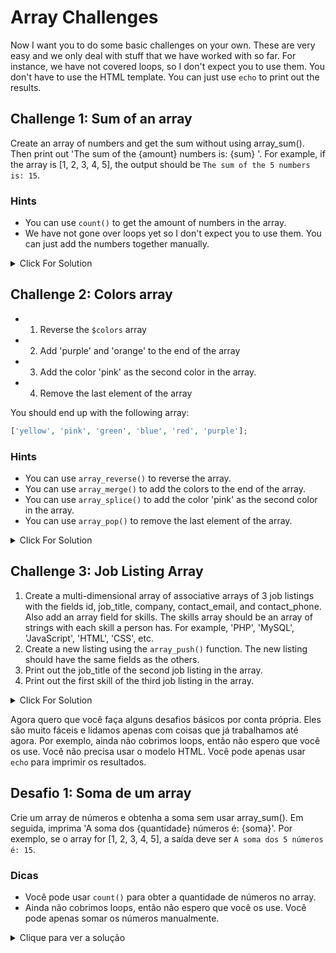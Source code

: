 # Array Challenges

Now I want you to do some basic challenges on your own. These are very easy and we only deal with stuff that we have worked with so far. For instance, we have not covered loops, so I don't expect you to use them. You don't have to use the HTML template. You can just use `echo` to print out the results.

## Challenge 1: Sum of an array

Create an array of numbers and get the sum without using array_sum(). Then print out 'The sum of the {amount} numbers is: {sum} '. For example, if the array is [1, 2, 3, 4, 5], the output should be `The sum of the 5 numbers is: 15`.

### Hints

- You can use `count()` to get the amount of numbers in the array.
- We have not gone over loops yet so I don't expect you to use them. You can just add the numbers together manually.

<details>
  <summary>Click For Solution</summary>

```php
$numbers = [1, 2, 3, 4, 5];

// 1. add the numbers together
$sum = $numbers[0] + $numbers[1] + $numbers[2] + $numbers[3] + $numbers[4];

// 2. Get the amount of numbers in the array
$count = count($numbers);

// 3. Print out the string
echo 'The sum of the ' . $count . ' numbers is: ' . $sum;
```

</details>

## Challenge 2: Colors array

- 1. Reverse the `$colors` array
- 2. Add 'purple' and 'orange' to the end of the array
- 3. Add the color 'pink' as the second color in the array.
- 4. Remove the last element of the array

You should end up with the following array:

```php
['yellow', 'pink', 'green', 'blue', 'red', 'purple'];
```

### Hints

- You can use `array_reverse()` to reverse the array.
- You can use `array_merge()` to add the colors to the end of the array.
- You can use `array_splice()` to add the color 'pink' as the second color in the array.
- You can use `array_pop()` to remove the last element of the array.

<details>
  <summary>Click For Solution</summary>

```php
$colors = ['red', 'blue', 'green', 'yellow'];

// Step 1: Reverse the `$colors` array using `array_reverse()`
$colors = array_reverse($colors);

// Step 2: Add 'purple' and 'orange' to the end of the array using `array_merge()`
$colors = array_merge($colors, ['purple', 'orange']);

// Step 3: Add the color 'pink' as the second color in the array using `array_splice()`
array_splice($colors, 1, 0, 'pink');

// Step 4: Remove the last element of the array using `array_pop()`
array_pop($colors);

// Print the modified array
echo '<pre>';
print_r($colors);
echo '</pre>';
```

</details>

## Challenge 3: Job Listing Array

1. Create a multi-dimensional array of associative arrays of 3 job listings with the fields id, job_title, company, contact_email, and contact_phone. Also add an array field for skills. The skills array should be an array of strings with each skill a person has. For example, 'PHP', 'MySQL', 'JavaScript', 'HTML', 'CSS', etc.
2. Create a new listing using the `array_push()` function. The new listing should have the same fields as the others.
3. Print out the job_title of the second job listing in the array.
4. Print out the first skill of the third job listing in the array.

<details>
  <summary>Click For Solution</summary>

```php
$listings = [
  [
    'id' => 1,
    'job_title' => 'PHP Developer',
    'company' => 'ABC Company',
    'contact_email' => 'john@email.com',
    'contact_phone' => '123-456-7890',
    'skills' => ['PHP', 'MySQL', 'JavaScript', 'HTML', 'CSS']
  ],
  [
    'id' => 2,
    'job_title' => 'Web Designer',
    'company' => 'XYZ Company',
    'contact_email' => 'steph@email.com',
    'contact_phone' => '123-456-7890',
    'skills' => ['Photoshop', 'Illustrator', 'HTML', 'CSS']
  ],
  [
    'id' => 3,
    'job_title' => 'Web Developer',
    'company' => '123 Company',
    'contact_email' => 'peter@email.com',
    'contact_phone' => '123-456-7890',
    'skills' => ['Python', 'PostgreSQL', 'JavaScript', 'HTML', 'CSS']
  ]
];

// Step 2: Create a new listing using the `array_push()` function
array_push($listings, [
  'id' => 4,
  'job_title' => 'C# Developer',
  'company' => '123 Company',
  'contact_email' => 'kristen@email.com',
  'contact_phone' => '123-456-7890',
  'skills' => ['C#', 'Angular', 'JavaScript', 'HTML', 'CSS']
]);

// Step 3: Print out the job_title of the second job listing in the array
echo $listings[1]['job_title'];

echo '<br>';

// Step 4: Print out the first skill of the third job listing in the array
echo $listings[2]['skills'][0];

```

</details>

Agora quero que você faça alguns desafios básicos por conta própria. Eles são muito fáceis e lidamos apenas com coisas que já trabalhamos até agora. Por exemplo, ainda não cobrimos loops, então não espero que você os use. Você não precisa usar o modelo HTML. Você pode apenas usar `echo` para imprimir os resultados.

## Desafio 1: Soma de um array

Crie um array de números e obtenha a soma sem usar array_sum(). Em seguida, imprima 'A soma dos {quantidade} números é: {soma}'. Por exemplo, se o array for [1, 2, 3, 4, 5], a saída deve ser `A soma dos 5 números é: 15`.

### Dicas

- Você pode usar `count()` para obter a quantidade de números no array.
- Ainda não cobrimos loops, então não espero que você os use. Você pode apenas somar os números manualmente.

<details>
  <summary>Clique para ver a solução</summary>

```php
$numbers = [1, 2, 3, 4, 5];

// 1. some os números
$soma = $numbers[0] + $numbers[1] + $numbers[2] + $numbers[3] + $numbers[4];

// 2. Obtenha a quantidade de números no array
$quantidade = count($numbers);

// 3. Imprima a string
echo 'A soma dos ' . $quantidade . ' números é: ' . $soma;
